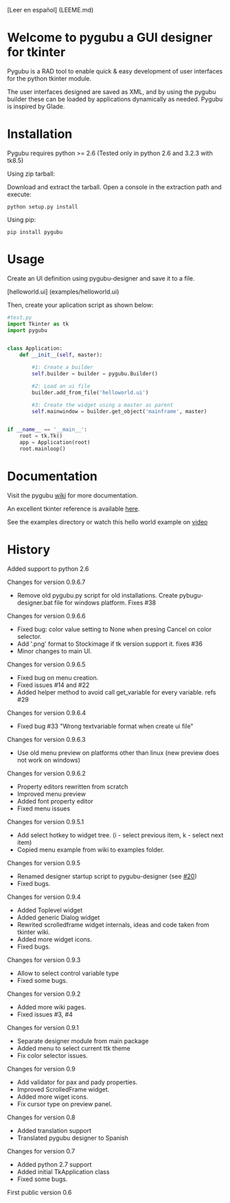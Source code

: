 [Leer en español] (LEEME.md)

Welcome to pygubu a GUI designer for tkinter
============================================

Pygubu is a RAD tool to enable quick & easy development of user interfaces
for the python tkinter module.

The user interfaces designed are saved as XML, and by using the pygubu builder
these can be loaded by applications dynamically as needed.
Pygubu is inspired by Glade.

Installation
============

Pygubu requires python >= 2.6 (Tested only in python 2.6 and 3.2.3 with tk8.5)

Using zip tarball:

Download and extract the tarball. Open a console in the extraction path
 and execute:

```
python setup.py install
```

Using pip:

```
pip install pygubu
```


Usage
=====

Create an UI definition using pygubu-designer and save it to a file.

[helloworld.ui] (examples/helloworld.ui)

Then, create
your aplication script as shown below:

```python
#test.py
import Tkinter as tk
import pygubu


class Application:
    def __init__(self, master):

        #1: Create a builder
        self.builder = builder = pygubu.Builder()

        #2: Load an ui file
        builder.add_from_file('helloworld.ui')

        #3: Create the widget using a master as parent
        self.mainwindow = builder.get_object('mainframe', master)


if __name__ == '__main__':
    root = tk.Tk()
    app = Application(root)
    root.mainloop()
```

Documentation
=============

Visit the pygubu [wiki](https://github.com/alejandroautalan/pygubu/wiki) for more documentation.

An excellent tkinter reference is available [here](http://www.nmt.edu/tcc/help/pubs/tkinter/web/index.html).

See the examples directory or watch this hello world example on [video](http://youtu.be/wuzV9P8geDg)


History
=======
Added support to python 2.6

Changes for version 0.9.6.7

  * Remove old pygubu.py script for old installations.
    Create pybugu-designer.bat file for windows platform. Fixes #38

Changes for version 0.9.6.6

  * Fixed bug: color value setting to None when presing Cancel on color selector.
  * Add '.png' format to Stockimage if tk version support it. fixes #36
  * Minor changes to main UI.

Changes for version 0.9.6.5

  * Fixed bug on menu creation.
  * Fixed issues #14 and #22
  * Added helper method to avoid call get_variable for every variable. refs #29

Changes for version 0.9.6.4

  * Fixed bug #33 "Wrong textvariable format when create ui file"

Changes for version 0.9.6.3

  * Use old menu preview on platforms other than linux  (new preview does not work on windows)

Changes for version 0.9.6.2

  * Property editors rewritten from scratch
  * Improved menu preview
  * Added font property editor
  * Fixed menu issues

Changes for version 0.9.5.1

  * Add select hotkey to widget tree. (i - select previous item, k - select next item)
  * Copied menu example from wiki to examples folder.

Changes for version 0.9.5

  * Renamed designer startup script to pygubu-designer (see [#20](/../../issues/20))
  * Fixed bugs.

Changes for version 0.9.4

  * Added Toplevel widget
  * Added generic Dialog widget
  * Rewrited scrolledframe widget internals, ideas and code taken from tkinter wiki.
  * Added more widget icons.
  * Fixed bugs.

Changes for version 0.9.3
    
  * Allow to select control variable type
  * Fixed some bugs.

Changes for version 0.9.2

  * Added more wiki pages.
  * Fixed issues #3, #4

Changes for version 0.9.1

  * Separate designer module from main package
  * Added menu to select current ttk theme
  * Fix color selector issues.

Changes for version 0.9

  * Add validator for pax and pady properties.
  * Improved ScrolledFrame widget.
  * Added more wiget icons.
  * Fix cursor type on preview panel.

Changes for version 0.8

  * Added translation support
  * Translated pygubu designer to Spanish

Changes for version 0.7

  * Added python 2.7 support
  * Added initial TkApplication class
  * Fixed some bugs.

First public version 0.6
